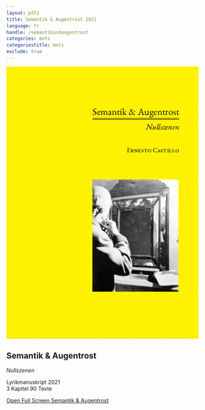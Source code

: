 ```yaml
---
layout: pdf2
title: Semantik & Augentrost 2021
language: fr
handle: /semantikundaugentrost
categories: mots
categoriestitle: mots
exclude: true
---
```

<a href="/pdf/web/viewer.html?file=semantikundaugentrost.pdf" target="_blank" title="Semantik & Augentrost"><img src="/images/semantikundaugentrost.png" alt="Semantik & Augentrost" class="img-pdf"></a>

## Semantik & Augentrost
*Nullszenen*  

Lyrikmanuskript 2021  
3 Kapitel 90 Texte    

<a href="/pdf/web/viewer.html?file=semantikundaugentrost.pdf" target="_blank">Open Full Screen Semantik & Augentrost</a>

<br style="clear:both" />

